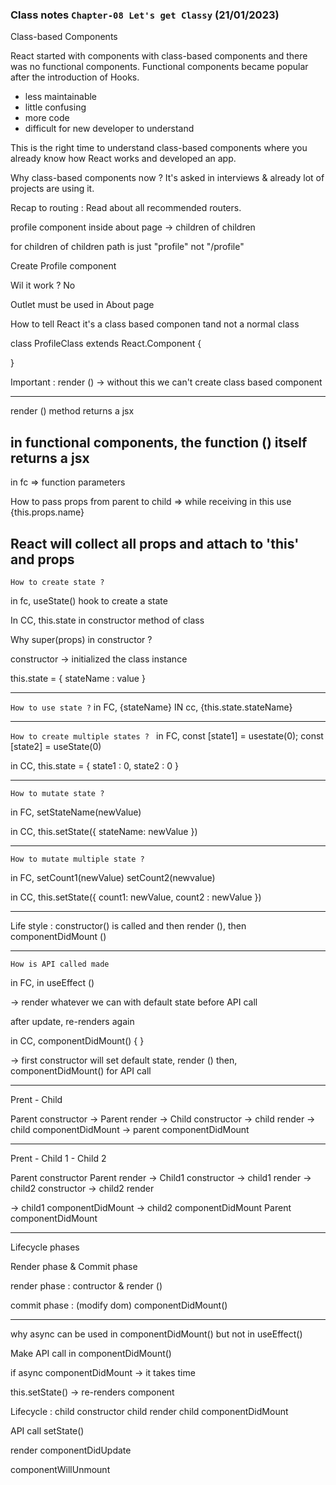 ### Class notes `Chapter-08 Let's get Classy` (21/01/2023)

Class-based Components 

React started with components with class-based components and there was no functional components. Functional components became popular after the introduction of Hooks. 

- less maintainable 
- little confusing
- more code 
- difficult for new developer to understand 

This is the right time to understand class-based components where you already know how React works and developed an app.

Why class-based components now ? It's asked in interviews & already lot of projects are using it. 

Recap to routing : Read about all recommended routers. 

profile component inside about page -> children of children 

for children of children path is just "profile" not "/profile" 

Create Profile component 

Wil it work ? No 

Outlet must be used in About page 

How to tell React it's a class based componen tand not a normal class

class ProfileClass extends React.Component {

}

Important : render () -> without this we can't create class based component 

---
render () method returns a jsx 

in functional components, the function () itself returns a jsx 
----
in fc => function parameters 

How to pass props from parent to child => while receiving in this use {this.props.name}

React will collect all props and attach to 'this' and props 
-----

`How to create state ?` 

in fc, useState() hook to create a state 

In CC, this.state in constructor method of class 


Why super(props) in constructor ? 

constructor -> initialized the class instance  

this.state = {
  stateName : value
}

-----

`How to use state ?`
in FC, {stateName}
IN cc, {this.state.stateName}

----

`How to create multiple states ? `
in FC, const [state1] = usestate(0);
const [state2] = useState(0)


in CC, 
this.state = {
  state1 : 0,
  state2 : 0
}

-----

`How to mutate state ?`

in FC, setStateName(newValue)

in CC, this.setState({
  stateName: newValue
})

----

`How to mutate multiple state ?`

in FC, setCount1(newValue)
 setCount2(newvalue)

in CC, this.setState({
  count1: newValue,
  count2 : newValue
})

------

Life style : constructor() is called and then render (), then componentDidMount () 


---- 
`How is API called made` 

in FC, in useEffect () 

-> render whatever we can with default state before API call 

after update, re-renders again 

in CC, componentDidMount() { }

-> first constructor will set default state, render () then, componentDidMount() for API call 


----
Prent - Child

Parent constructor -> Parent render -> Child constructor -> child render ->  child componentDidMount -> parent componentDidMount 


----

Prent - Child 1 - Child 2 

Parent constructor 
Parent render 
  -> Child1 constructor
  -> child1 render 
  -> child2 constructor
  -> child2 render 
  
  -> child1 componentDidMount 
  -> child2 componentDidMount
Parent componentDidMount 

----- 
Lifecycle phases 

Render phase & Commit phase 

render phase : contructor & render () 


commit phase : (modify dom) componentDidMount() 


-----

why async can be used in componentDidMount() but not in useEffect() 

Make API call in componentDidMount() 

if async componentDidMount -> it takes time 

this.setState()  -> re-renders component 

Lifecycle :
child constructor 
child render 
child componentDidMount 
  
API call 
setState() 

render 
componentDidUpdate
 
componentWillUnmount
